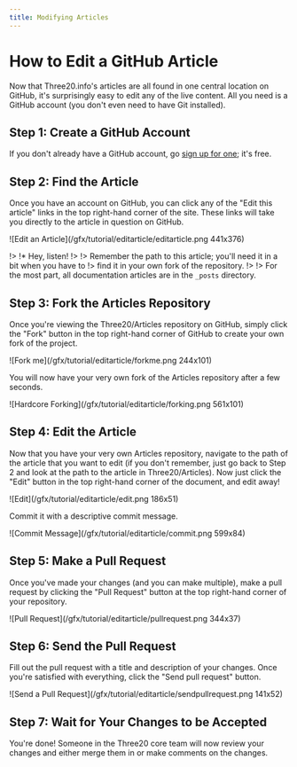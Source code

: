 ```yaml
---
title: Modifying Articles
---
```


How to Edit a GitHub Article
============================

Now that Three20.info's articles are all found in one central location on GitHub,
it's surprisingly easy to edit any of the live content. All you need is a GitHub
account (you don't even need to have Git installed).

Step 1: Create a GitHub Account
-------------------------------

If you don't already have a GitHub account, go [sign up for one](https://github.com/signup/free); it's free.

Step 2: Find the Article
------------------------

Once you have an account on GitHub, you can click any of the "Edit this article"
links in the top right-hand corner of the site. These links will take you directly
to the article in question on GitHub.

<div class="image" markdown=1>![Edit an Article](/gfx/tutorial/editarticle/editarticle.png 441x376)</div>

!> !* Hey, listen!
!> 
!> Remember the path to this article; you'll need it in a bit when you have to
!> find it in your own fork of the repository.
!> 
!> For the most part, all documentation articles are in the `_posts` directory.

Step 3: Fork the Articles Repository
------------------------------------

Once you're viewing the Three20/Articles repository on GitHub, simply
click the "Fork" button in the top right-hand corner of GitHub to create
your own fork of the project.

<div class="image" markdown=1>![Fork me](/gfx/tutorial/editarticle/forkme.png 244x101)</div>

You will now have your very own fork of the Articles repository after a few
seconds.

<div class="image" markdown=1>![Hardcore Forking](/gfx/tutorial/editarticle/forking.png 561x101)</div>

Step 4: Edit the Article
------------------------

Now that you have your very own Articles repository, navigate to the path of the
article that you want to edit (if you don't remember, just go back to Step 2 and
look at the path to the article in Three20/Articles). Now just click the "Edit"
button in the top right-hand corner of the document, and edit away!

<div class="image" markdown=1>![Edit](/gfx/tutorial/editarticle/edit.png 186x51)</div>

Commit it with a descriptive commit message.

<div class="image" markdown=1>![Commit Message](/gfx/tutorial/editarticle/commit.png 599x84)</div>

Step 5: Make a Pull Request
---------------------------

Once you've made your changes (and you can make multiple), make a pull request by
clicking the "Pull Request" button at the top right-hand corner of your repository.

<div class="image" markdown=1>![Pull Request](/gfx/tutorial/editarticle/pullrequest.png 344x37)</div>

Step 6: Send the Pull Request
-----------------------------

Fill out the pull request with a title and description of your changes. Once you're
satisfied with everything, click the "Send pull request" button.

<div class="image" markdown=1>![Send a Pull Request](/gfx/tutorial/editarticle/sendpullrequest.png 141x52)</div>

Step 7: Wait for Your Changes to be Accepted
--------------------------------------------

You're done! Someone in the Three20 core team will now review your changes and
either merge them in or make comments on the changes.
